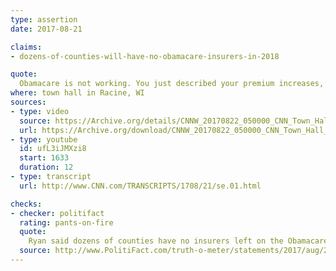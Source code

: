 ```yaml
---
type: assertion
date: 2017-08-21

claims:
- dozens-of-counties-will-have-no-obamacare-insurers-in-2018

quote:
  Obamacare is not working. You just described your premium increases, your deductible increases. A third of the counties in Wisconsin are down to one insurer right here. We've got dozens of counties around America that have zero insurers left.
where: town hall in Racine, WI
sources:
- type: video
  source: https://Archive.org/details/CNNW_20170822_050000_CNN_Town_Hall_House_Speaker_Paul_Ryan/start/3612/end/3624
  url: https://Archive.org/download/CNNW_20170822_050000_CNN_Town_Hall_House_Speaker_Paul_Ryan/CNNW_20170822_050000_CNN_Town_Hall_House_Speaker_Paul_Ryan.mp4?t=3612/3624&exact=1&ignore=x.mp4
- type: youtube
  id: ufL3iJMXzi8
  start: 1633
  duration: 12
- type: transcript
  url: http://www.CNN.com/TRANSCRIPTS/1708/21/se.01.html

checks:
- checker: politifact
  rating: pants-on-fire
  quote:
    Ryan said dozens of counties have no insurers left on the Obamacare exchanges. The day he said that, there was only one such county. Less than a week before he said that, there were two counties. His office acknowledged that he misspoke.
  source: http://www.PolitiFact.com/truth-o-meter/statements/2017/aug/24/paul-ryan/ryan-way-obamacare-county-insurance-stat-cnn-town-/
---
```

